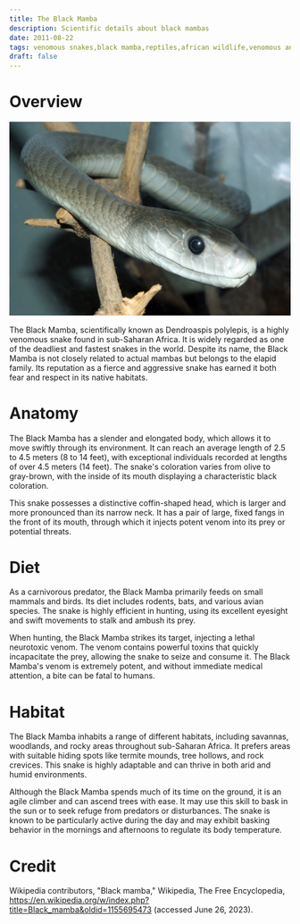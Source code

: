```yaml
---
title: The Black Mamba
description: Scientific details about black mambas
date: 2011-08-22
tags: venomous snakes,black mamba,reptiles,african wildlife,venomous animals
draft: false
---
```

# Overview

<img src="../assets/black_mamba_1.jpg">

The Black Mamba, scientifically known as Dendroaspis polylepis, is a highly venomous snake found in sub-Saharan Africa. It is widely regarded as one of the deadliest and fastest snakes in the world. Despite its name, the Black Mamba is not closely related to actual mambas but belongs to the elapid family. Its reputation as a fierce and aggressive snake has earned it both fear and respect in its native habitats.

# Anatomy

The Black Mamba has a slender and elongated body, which allows it to move swiftly through its environment. It can reach an average length of 2.5 to 4.5 meters (8 to 14 feet), with exceptional individuals recorded at lengths of over 4.5 meters (14 feet). The snake's coloration varies from olive to gray-brown, with the inside of its mouth displaying a characteristic black coloration.

This snake possesses a distinctive coffin-shaped head, which is larger and more pronounced than its narrow neck. It has a pair of large, fixed fangs in the front of its mouth, through which it injects potent venom into its prey or potential threats.

# Diet

As a carnivorous predator, the Black Mamba primarily feeds on small mammals and birds. Its diet includes rodents, bats, and various avian species. The snake is highly efficient in hunting, using its excellent eyesight and swift movements to stalk and ambush its prey.

When hunting, the Black Mamba strikes its target, injecting a lethal neurotoxic venom. The venom contains powerful toxins that quickly incapacitate the prey, allowing the snake to seize and consume it. The Black Mamba's venom is extremely potent, and without immediate medical attention, a bite can be fatal to humans.

# Habitat

The Black Mamba inhabits a range of different habitats, including savannas, woodlands, and rocky areas throughout sub-Saharan Africa. It prefers areas with suitable hiding spots like termite mounds, tree hollows, and rock crevices. This snake is highly adaptable and can thrive in both arid and humid environments.

Although the Black Mamba spends much of its time on the ground, it is an agile climber and can ascend trees with ease. It may use this skill to bask in the sun or to seek refuge from predators or disturbances. The snake is known to be particularly active during the day and may exhibit basking behavior in the mornings and afternoons to regulate its body temperature.

# Credit

Wikipedia contributors, "Black mamba," Wikipedia, The Free Encyclopedia, <https://en.wikipedia.org/w/index.php?title=Black_mamba&oldid=1155695473> (accessed June 26, 2023).
